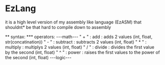 # EzLang
it is a high level version of my assembly like language (EzASM) that shouldnt* be that hard to compile down to assembly

** syntax:
*** operators:
---math---
" + " : add      : adds 2 values (int, float, str(concatination))
" - " : subtract : subtracts 2 values (int, float)
" * " : multiply : multiplys 2 values (int, float)
" / " : divide   : divides the first value by the second (int, float)
" ^ " : power    : raises the first values to the power of the second (int, float)
---logic---
